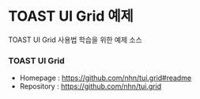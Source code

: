 # TOAST UI Grid 예제

TOAST UI Grid 사용법 학습을 위한 예제 소스

### TOAST UI Grid
- Homepage : https://github.com/nhn/tui.grid#readme
- Repository : https://github.com/nhn/tui.grid
